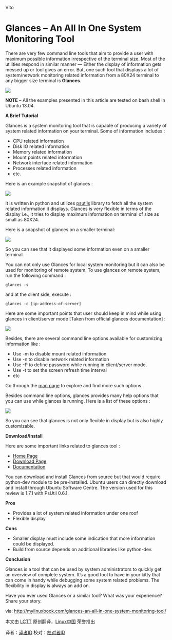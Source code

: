 Vito

Glances – An All In One System Monitoring Tool
================================================================================
There are very few command line tools that aim to provide a user with maximum possible information irrespective of the terminal size. Most of the utilities respond in similar manner — Either the display of information gets messed up or tool gives an error. But, one such tool that displays a lot of system/network monitoring related information from a 80X24 terminal to any bigger size terminal is **Glances**.

![](http://mylinuxbook.com/wp-content/uploads/2013/09/glances-main.png)

**NOTE** – All the examples presented in this article are tested on bash shell in Ubuntu 13.04.

**A Brief Tutorial**

Glances is a system monitoring tool that is capable of producing a variety of system related information on your terminal. Some of information includes :

- CPU related information
- Disk IO related information
- Memory related information
- Mount points related information
- Network interface related information
- Processes related information
- etc.

Here is an example snapshot of glances :

![](http://mylinuxbook.com/wp-content/uploads/2013/09/glances-1-1024x654.png)

It is written in python and utilizes [psutils][1] library to fetch all the system related information it displays. Glances is very flexible in terms of the display i.e., it tries to display maximum information on terminal of size as small as 80X24.

Here is a snapshot of glances on a smaller terminal:

![](http://mylinuxbook.com/wp-content/uploads/2013/09/glances-small-terminal.png)

So you can see that it displayed some information even on a smaller terminal.

You can not only use Glances for local system monitoring but it can also be used for monitoring of remote system. To use glances on remote system, run the following command :

    glances -s

and at the client side, execute :

    glances -c [ip-address-of-server]

Here are some important points that user should keep in mind while using glances in client/server mode [Taken from official glances documentation] :

![](http://mylinuxbook.com/wp-content/uploads/2013/09/glances-other-info.png)

Besides, there are several command line options available for customizing information like :

- Use -m to disable mount related information
- Use -n to disable network related information
- Use -P to define password while running in client/server mode.
- Use -t to set the screen refresh time interval
- etc

Go through the [man page][2] to explore and find more such options.

Besides command line options, glances provides many help options that you can use while glances is running. Here is a list of these options :

![](http://mylinuxbook.com/wp-content/uploads/2013/09/glances-help.png)

So you can see that glances is not only flexible in display but is also highly customizable.

**Download/Install**

Here are some important links related to glances tool :

- [Home Page][3]
- [Download Page][4]
- [Documentation][5]

You can download and install Glances from source but that would require python-dev module to be pre-installed. Ubuntu users can directly download and install through Ubuntu Software Centre.  The version used for this review is 1.7.1 with PsUtil 0.6.1.

**Pros**

- Provides a lot of system related information under one roof
- Flexible display

**Cons**

- Smaller display must include some indication that more information could be displayed.
- Build from source depends on additional libraries like python-dev.

**Conclusion**

Glances is a tool that can be used by system administrators to quickly get an overview of complete system. It’s a good tool to have in your kitty that can come in handy while debugging some system related problems. The flexibility in display is always an add on.

Have you ever used Glances or a similar tool? What was your experience? Share your story.


via: http://mylinuxbook.com/glances-an-all-in-one-system-monitoring-tool/

本文由 [LCTT][] 原创翻译，[Linux中国][] 荣誉推出

译者：[译者ID][] 校对：[校对者ID][]

[LCTT]:https://github.com/LCTT/TranslateProject
[Linux中国]:http://linux.cn/portal.php
[译者ID]:http://linux.cn/space/译者ID
[校对者ID]:http://linux.cn/space/校对者ID

[1]:http://code.google.com/p/psutil/
[2]:http://linux.die.net/man/1/glances
[3]:http://nicolargo.github.io/glances/
[4]:http://nicolargo.github.io/glances/
[5]:https://github.com/nicolargo/glances/blob/master/docs/glances-doc.rst#introduction